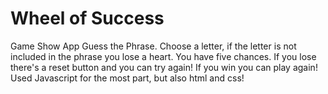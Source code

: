 # Wheel of Success
 Game Show App
Guess the Phrase.
Choose a letter, if the letter is not included in the phrase you lose a heart.
You have five chances. If you lose there's a reset button and you can try again!
If you win you can play again!
Used Javascript for the most part, but also html and css!
